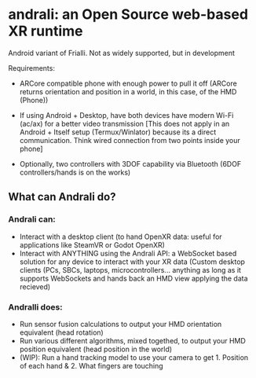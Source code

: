 # andrali: an Open Source web-based XR runtime
Android variant of Frialli. Not as widely supported, but in development

Requirements:
- ARCore compatible phone with enough power to pull it off (ARCore returns orientation and position in a world, in this case, of the HMD (Phone))

- If using Android + Desktop, have both devices have modern Wi-Fi (ac/ax) for a better video transmission [This does not apply in an Android + Itself setup (Termux/Winlator) because its a direct communication. Think wired connection from two points inside your phone]

- Optionally, two controllers with 3DOF capability via Bluetooth (6DOF controllers/hands is on the works)

## What can Andrali do?
### Andrali can:
- Interact with a desktop client (to hand OpenXR data: useful for applications like SteamVR or Godot OpenXR)
- Interact with ANYTHING using the Andrali API: a WebSocket based solution for any device to interact with your XR data (Custom desktop clients (PCs, SBCs, laptops, microcontrollers... anything as long as it supports WebSockets and hands back an HMD view applying the data recieved)<br>

### Andralli does:
- Run sensor fusion calculations to output your HMD orientation equivalent (head rotation)
- Run various different algorithms, mixed togethed, to output your HMD position equivalent (head position in the world)
- (WIP): Run a hand tracking model to use your camera to get 1. Position of each hand & 2. What fingers are touching
